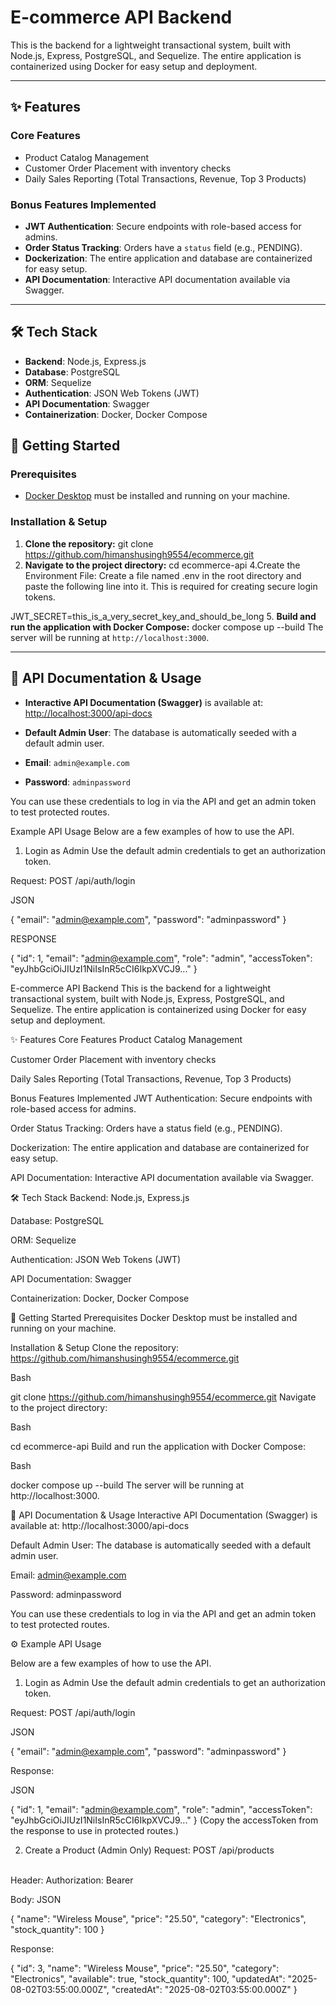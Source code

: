 # E-commerce API Backend

This is the backend for a lightweight transactional system, built with Node.js, Express, PostgreSQL, and Sequelize. The entire application is containerized using Docker for easy setup and deployment.

---

## ✨ Features


### Core Features
- Product Catalog Management
- Customer Order Placement with inventory checks
- Daily Sales Reporting (Total Transactions, Revenue, Top 3 Products)

### Bonus Features Implemented
- **JWT Authentication**: Secure endpoints with role-based access for admins.
- **Order Status Tracking**: Orders have a `status` field (e.g., PENDING).
- **Dockerization**: The entire application and database are containerized for easy setup.
- **API Documentation**: Interactive API documentation available via Swagger.
---
## 🛠️ Tech Stack

- **Backend**: Node.js, Express.js
- **Database**: PostgreSQL
- **ORM**: Sequelize
- **Authentication**: JSON Web Tokens (JWT)
- **API Documentation**: Swagger
- **Containerization**: Docker, Docker Compose
## 🚀 Getting Started

### Prerequisites
- [Docker Desktop](https://www.docker.com/products/docker-desktop/) must be installed and running on your machine.

### Installation & Setup
1.  **Clone the repository:**
git clone https://github.com/himanshusingh9554/ecommerce.git
2.  **Navigate to the project directory:**
cd ecommerce-api
4.Create the Environment File:
Create a file named .env in the root directory and paste the following line into it. This is required for creating secure login tokens.

JWT_SECRET=this_is_a_very_secret_key_and_should_be_long
5.  **Build and run the application with Docker Compose:**
docker compose up --build
The server will be running at `http://localhost:3000`.

---

## 📖 API Documentation & Usage

- **Interactive API Documentation (Swagger)** is available at: [http://localhost:3000/api-docs](http://localhost:3000/api-docs)

- **Default Admin User**: The database is automatically seeded with a default admin user.
- **Email**: `admin@example.com`
- **Password**: `adminpassword`

You can use these credentials to log in via the API and get an admin token to test protected routes.


 Example API Usage
Below are a few examples of how to use the API.

1. Login as Admin
Use the default admin credentials to get an authorization token.

Request: POST /api/auth/login

JSON 

{
  "email": "admin@example.com",
  "password": "adminpassword"
}

RESPONSE

{
    "id": 1,
    "email": "admin@example.com",
    "role": "admin",
    "accessToken": "eyJhbGciOiJIUzI1NiIsInR5cCI6IkpXVCJ9..."
}


E-commerce API Backend
This is the backend for a lightweight transactional system, built with Node.js, Express, PostgreSQL, and Sequelize. The entire application is containerized using Docker for easy setup and deployment.

✨ Features
Core Features
Product Catalog Management

Customer Order Placement with inventory checks

Daily Sales Reporting (Total Transactions, Revenue, Top 3 Products)

Bonus Features Implemented
JWT Authentication: Secure endpoints with role-based access for admins.

Order Status Tracking: Orders have a status field (e.g., PENDING).

Dockerization: The entire application and database are containerized for easy setup.

API Documentation: Interactive API documentation available via Swagger.

🛠️ Tech Stack
Backend: Node.js, Express.js

Database: PostgreSQL

ORM: Sequelize

Authentication: JSON Web Tokens (JWT)

API Documentation: Swagger

Containerization: Docker, Docker Compose

🚀 Getting Started
Prerequisites
Docker Desktop must be installed and running on your machine.

Installation & Setup
Clone the repository: https://github.com/himanshusingh9554/ecommerce.git

Bash

git clone https://github.com/himanshusingh9554/ecommerce.git
Navigate to the project directory:

Bash

cd ecommerce-api
Build and run the application with Docker Compose:

Bash

docker compose up --build
The server will be running at http://localhost:3000.

📖 API Documentation & Usage
Interactive API Documentation (Swagger) is available at: http://localhost:3000/api-docs

Default Admin User: The database is automatically seeded with a default admin user.

Email: admin@example.com

Password: adminpassword

You can use these credentials to log in via the API and get an admin token to test protected routes.

⚙️ Example API Usage

Below are a few examples of how to use the API.

1. Login as Admin
Use the default admin credentials to get an authorization token.

Request: POST /api/auth/login

JSON

{
  "email": "admin@example.com",
  "password": "adminpassword"
}


Response:

JSON

{
    "id": 1,
    "email": "admin@example.com",
    "role": "admin",
    "accessToken": "eyJhbGciOiJIUzI1NiIsInR5cCI6IkpXVCJ9..."
}
(Copy the accessToken from the response to use in protected routes.)



2. Create a Product (Admin Only)
Request: POST /api/products
<br>
Header: Authorization: Bearer <your_admin_token>

Body: JSON

{
    "name": "Wireless Mouse",
    "price": "25.50",
    "category": "Electronics",
    "stock_quantity": 100
}

Response:

{
    "id": 3,
    "name": "Wireless Mouse",
    "price": "25.50",
    "category": "Electronics",
    "available": true,
    "stock_quantity": 100,
    "updatedAt": "2025-08-02T03:55:00.000Z",
    "createdAt": "2025-08-02T03:55:00.000Z"
}
